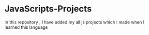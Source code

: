 # JavaScripts-Projects
In this repository , I have added my all js projects which I made when I learned this language 
